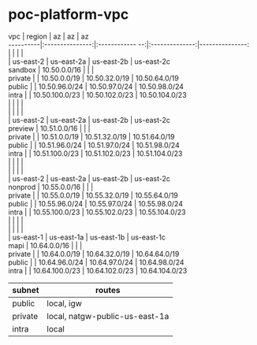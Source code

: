 # poc-platform-vpc

 vpc      | region          | az              | az             | az             
----------|:---------------:|:------------ --:|:--------------:|---------------:  
          |                 |                 |                |                  
          | us-east-2       | us-east-2a      |   us-east-2b   |  us-east-2c       
 sandbox  | 10.50.0.0/16    |                 |                |                  
 private  |                 | 10.50.0.0/19    | 10.50.32.0/19  | 10.50.64.0/19     
 public   |                 | 10.50.96.0/24   | 10.50.97.0/24  | 10.50.98.0/24    
 intra    |                 | 10.50.100.0/23  | 10.50.102.0/23 | 10.50.104.0/23   
          |                 |                 |                |                  
          |                 |                 |                |                  
          | us-east-2       | us-east-2a      |   us-east-2b   |  us-east-2c       
 preview  | 10.51.0.0/16    |                 |                |                  
 private  |                 | 10.51.0.0/19    | 10.51.32.0/19  | 10.51.64.0/19     
 public   |                 | 10.51.96.0/24   | 10.51.97.0/24  | 10.51.98.0/24     
 intra    |                 | 10.51.100.0/23  | 10.51.102.0/23 | 10.51.104.0/23    
          |                 |                 |                |                  
          |                 |                 |                |                  
          | us-east-2       | us-east-2a      |   us-east-2b   |  us-east-2c       
 nonprod  | 10.55.0.0/16    |                 |                |                  
 private  |                 | 10.55.0.0/19    | 10.55.32.0/19  | 10.55.64.0/19     
 public   |                 | 10.55.96.0/24   | 10.55.97.0/24  | 10.55.98.0/24     
 intra    |                 | 10.55.100.0/23  | 10.55.102.0/23 | 10.55.104.0/23    
          |                 |                 |                |                
          |                 |                 |                |                
          | us-east-1       | us-east-1a      |   us-east-1b   |  us-east-1c     
 mapi     | 10.64.0.0/16    |                 |                |                
 private  |                 | 10.64.0.0/19    | 10.64.32.0/19  | 10.64.64.0/19   
 public   |                 | 10.64.96.0/24   | 10.64.97.0/24  | 10.64.98.0/24   
 intra    |                 | 10.64.100.0/23  | 10.64.102.0/23 | 10.64.104.0/23  


 subnet  | routes                         
---------|--------------------------------
 public  | local, igw                     
 private | local, natgw-public-us-east-1a 
 intra   | local                          

